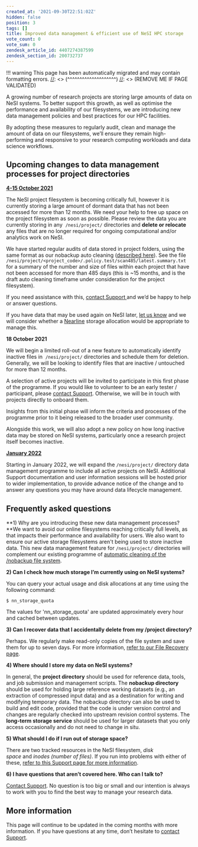 ```yaml
---
created_at: '2021-09-30T22:51:02Z'
hidden: false
position: 3
tags: []
title: Improved data management & efficient use of NeSI HPC storage
vote_count: 0
vote_sum: 0
zendesk_article_id: 4407274387599
zendesk_section_id: 200732737
---
```




[//]: <> (REMOVE ME IF PAGE VALIDATED)
[//]: <> (vvvvvvvvvvvvvvvvvvvv)
!!! warning
    This page has been automatically migrated and may contain formatting errors.
[//]: <> (^^^^^^^^^^^^^^^^^^^^)
[//]: <> (REMOVE ME IF PAGE VALIDATED)

A growing number of research projects are storing large amounts of data
on NeSI systems. To better support this growth, as well as optimise the
performance and availability of our filesystems, we are introducing new
data management policies and best practices for our HPC facilities.

By adopting these measures to regularly audit, clean and manage the
amount of data on our filesystems, we’ll ensure they remain
high-performing and responsive to your research computing workloads and
data science workflows.


## Upcoming changes to data management processes for project directories

**<u>
4-15 October 2021</u>**

The NeSI project filesystem is becoming critically full, however it is
currently storing a large amount of dormant data that has not been
accessed for more than 12 months. We need your help to free up space on
the project filesystem as soon as possible. Please review the data you
are currently storing in any  `/nesi/project/` directories and **delete
or relocate** any files that are no longer required for ongoing
computational and/or analytics work on NeSI.

We have started regular audits of data stored in project folders, using
the same format as our nobackup auto cleaning ([described
here](https://support.nesi.org.nz/hc/en-gb/articles/360001162856)). See
the file
`/nesi/project/<project_code>/.policy.test/scan485/latest.summary.txt`
for a summary of the number and size of files within each project that
have not been accessed for more than 485 days (this is ~15 months, and
is the draft auto cleaning timeframe under consideration for the project
filesystem).

If you need assistance with this, [contact Support
](https://support.nesi.org.nz/hc/en-gb/requests/new "https://support.nesi.org.nz/hc/en-gb/requests/new")and
we’d be happy to help or answer questions.

If you have data that may be used again on NeSI later, [let us
know](https://support.nesi.org.nz/hc/en-gb/requests/new "https://support.nesi.org.nz/hc/en-gb/requests/new")
and we will consider whether a
[Nearline](https://support.nesi.org.nz/hc/en-gb/articles/360001169956-Long-Term-Storage-Service "https://support.nesi.org.nz/hc/en-gb/articles/360001169956-Long-Term-Storage-Service")
storage allocation would be appropriate to manage this.



**18 October 2021**

We will begin a limited roll-out of a new feature to automatically
identify inactive files in  `/nesi/project/` directories and schedule
them for deletion. Generally, we will be looking to identify files that
are inactive / untouched for more than 12 months.

A selection of active projects will be invited to participate in this
first phase of the programme. If you would like to volunteer to be an
early tester / participant, please [contact
Support](https://support.nesi.org.nz/hc/en-gb/requests/new "https://support.nesi.org.nz/hc/en-gb/requests/new").
Otherwise, we will be in touch with projects directly to onboard them.

Insights from this initial phase will inform the criteria and processes
of the programme prior to it being released to the broader user
community.

Alongside this work, we will also adopt a new policy on how long
inactive data may be stored on NeSI systems, particularly once a
research project itself becomes inactive.



**<u>January 2022</u>**

Starting in January 2022, we will expand the `/nesi/project/` directory
data management programme to include all active projects on NeSI.
Additional Support documentation and user information sessions will be
hosted prior to wider implementation, to provide advance notice of the
change and to answer any questions you may have around data lifecycle
management.



## Frequently asked questions

**1) Why are you introducing these new data management processes?
**We want to avoid our online filesystems reaching critically full
levels, as that impacts their performance and availability for users. We
also want to ensure our active storage filesystems aren't being used to
store inactive data. This new data management feature
for `/nesi/project/` directories will complement our existing programme
of [automatic cleaning of the /nobackup file
system](https://support.nesi.org.nz/hc/en-gb/articles/360001162856 "https://support.nesi.org.nz/hc/en-gb/articles/360001162856").



**2) Can I check how much storage I’m currently using on NeSI systems?**

You can query your actual usage and disk allocations at any time using
the following command:

`$ nn_storage_quota`

The values for 'nn\_storage\_quota' are updated approximately every hour
and cached between updates.



**3) Can I recover data that I accidentally delete from my /project
directory?**

Perhaps. We regularly make read-only copies of the file system and save
them for up to seven days. For more information, [refer to our File
Recovery
page](https://support.nesi.org.nz/hc/en-gb/articles/360000207315-File-Recovery "https://support.nesi.org.nz/hc/en-gb/articles/360000207315-File-Recovery").



**4) Where should I store my data on NeSI systems?**

In general, the **project directory** should be used for reference data,
tools, and job submission and management scripts. The **nobackup
directory** should be used for holding large reference working datasets
(e.g., an extraction of compressed input data) and as a destination for
writing and modifying temporary data. The nobackup directory can also be
used to build and edit code, provided that the code is under version
control and changes are regularly checked into upstream revision control
systems. The **long-term storage service** should be used for larger
datasets that you only access occasionally and do not need to change in
situ.



**5) What should I do if I run out of storage space?**

There are two tracked resources in the NeSI filesystem, *disk
space* and *inodes (number of files)*. If you run into problems with
either of these, [refer to this Support page for more
information](https://support.nesi.org.nz/hc/en-gb/articles/360001125996-I-ve-run-out-of-storage-space "https://support.nesi.org.nz/hc/en-gb/articles/360001125996-I-ve-run-out-of-storage-space").



**6) I have questions that aren’t covered here. Who can I talk to?**

[Contact
Support](https://support.nesi.org.nz/hc/en-gb/requests/new "https://support.nesi.org.nz/hc/en-gb/requests/new").
No question is too big or small and our intention is always to work with
you to find the best way to manage your research data.



## More information

This page will continue to be updated in the coming months with more
information. If you have questions at any time, don’t hesitate to
[contact
Support](https://support.nesi.org.nz/hc/en-gb/requests/new "https://support.nesi.org.nz/hc/en-gb/requests/new").